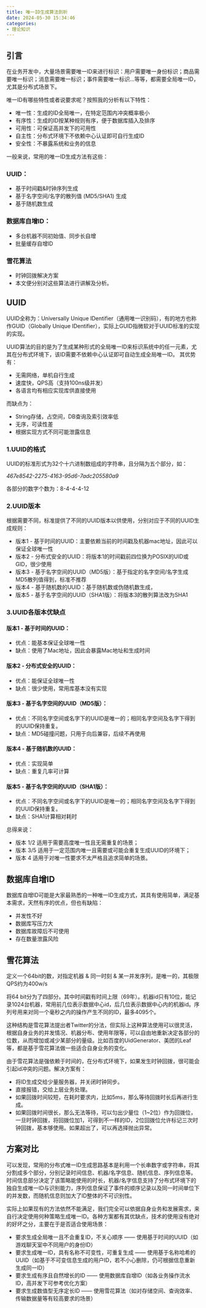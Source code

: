 ```yaml
---
title: 唯一ID生成算法剖析
date: 2024-05-30 15:34:46
categories:
- 理论知识
---
```


## 引言

在业务开发中，大量场景需要唯一ID来进行标识：用户需要唯一身份标识；商品需要唯一标识；消息需要唯一标识；事件需要唯一标识…等等，都需要全局唯一ID，尤其是分布式场景下。

唯一ID有哪些特性或者说要求呢？按照我的分析有以下特性：
- 唯一性：生成的ID全局唯一，在特定范围内冲突概率极小
- 有序性：生成的ID按某种规则有序，便于数据库插入及排序
- 可用性：可保证高并发下的可用性
- 自主性：分布式环境下不依赖中心认证即可自行生成ID
- 安全性：不暴露系统和业务的信息

一般来说，常用的唯一ID生成方法有这些：

### UUID：

- 基于时间戳&时钟序列生成
- 基于名字空间/名字的散列值 (MD5/SHA1) 生成
- 基于随机数生成

###  数据库自增ID：
- 多台机器不同初始值、同步长自增
- 批量缓存自增ID

###  雪花算法
- 时钟回拨解决方案
- 本文便分别对这些算法进行讲解及分析。

## UUID

UUID全称为：Universally Unique IDentifier（通用唯一识别码），有的地方也称作GUID（Globally Unique IDentifier），实际上GUID指微软对于UUID标准的实现的实现。

UUID算法的目的是为了生成某种形式的全局唯一ID来标识系统中的任一元素，尤其在分布式环境下，该ID需要不依赖中心认证即可自动生成全局唯一ID。
其优势有：
- 无需网络，单机自行生成
- 速度快，QPS高（支持100ns级并发）
- 各语言均有相应实现库供直接使用

而缺点为：
- String存储，占空间，DB查询及索引效率低
- 无序，可读性差
- 根据实现方式不同可能泄露信息

### 1.UUID的格式

UUID的标准形式为32个十六进制数组成的字符串，且分隔为五个部分，如：

*467e8542-2275-4163-95d6-7adc205580a9*

各部分的数字个数为：8-4-4-4-12

### 2.UUID版本

根据需要不同，标准提供了不同的UUID版本以供使用，分别对应于不同的UUID生成规则：
- 版本1 - 基于时间的UUID：主要依赖当前的时间戳及机器mac地址，因此可以保证全球唯一性
- 版本2 - 分布式安全的UUID：将版本1的时间戳前四位换为POSIX的UID或GID，很少使用
- 版本3 - 基于名字空间的UUID（MD5版）：基于指定的名字空间/名字生成MD5散列值得到，标准不推荐
- 版本4 - 基于随机数的UUID：基于随机数或伪随机数生成，
- 版本5 - 基于名字空间的UUID（SHA1版）：将版本3的散列算法改为SHA1

### 3.UUID各版本优缺点

#### 版本1 - 基于时间的UUID：
- 优点：能基本保证全球唯一性
- 缺点：使用了Mac地址，因此会暴露Mac地址和生成时间

#### 版本2 - 分布式安全的UUID：
- 优点：能保证全球唯一性
- 缺点：很少使用，常用库基本没有实现

#### 版本3 - 基于名字空间的UUID（MD5版）：
- 优点：不同名字空间或名字下的UUID是唯一的；相同名字空间及名字下得到的UUID保持重复。
- 缺点：MD5碰撞问题，只用于向后兼容，后续不再使用

#### 版本4 - 基于随机数的UUID：
- 优点：实现简单
- 缺点：重复几率可计算

#### 版本5 - 基于名字空间的UUID（SHA1版）：
- 优点：不同名字空间或名字下的UUID是唯一的；相同名字空间及名字下得到的UUID保持重复。
- 缺点：SHA1计算相对耗时

总得来说：
- 版本 1/2 适用于需要高度唯一性且无需重复的场景；
- 版本 3/5 适用于一定范围内唯一且需要或可能会重复生成UUID的环境下；
- 版本 4 适用于对唯一性要求不太严格且追求简单的场景。


## 数据库自增ID

数据库自增ID可能是大家最熟悉的一种唯一ID生成方式，其具有使用简单，满足基本需求，天然有序的优点，但也有缺陷：

- 并发性不好
- 数据库写压力大
- 数据库故障后不可使用
- 存在数量泄露风险

## 雪花算法

定义一个64bit的数，对指定机器 & 同一时刻 & 某一并发序列，是唯一的，其极限QPS约为400w/s

将64 bit分为了四部分。其中时间戳有时间上限（69年）。机器id只有10位，能记录1024台机器，常用前几位表示数据中心id，后几位表示数据中心内的机器id。序列号用来对同一个毫秒之内的操作产生不同的ID，最多4095个。

这种结构是雪花算法提出者Twitter的分法，但实际上这种算法使用可以很灵活，根据自身业务的并发情况、机器分布、使用年限等，可以自由地重新决定各部分的位数，从而增加或减少某部分的量级。比如百度的UidGenerator、美团的Leaf等，都是基于雪花算法做一些适合自身业务的变化。

由于雪花算法是强依赖于时间的，在分布式环境下，如果发生时钟回拨，很可能会引起id冲突的问题。解决方案有：
- 将ID生成交给少量服务器，并关闭时钟同步。
- 直接报错，交给上层业务处理。
- 如果回拨时间较短，在耗时要求内，比如5ms，那么等待回拨时长后再进行生成。
- 如果回拨时间很长，那么无法等待，可以匀出少量位（1~2位）作为回拨位，一旦时钟回拨，将回拨位加1，可得到不一样的ID，2位回拨位允许标记三次时钟回拨，基本够使用。如果超出了，可以再选择抛出异常。


## 方案对比
可以发现，常用的分布式唯一ID生成思路基本是利用一个长串数字或字符串，将其分割成多个部分，分别记录时间信息、机器/名字信息、随机信息、序列信息等。时间信息部分决定了该策略能使用的时长，机器/名字信息支持了分布式环境下的独自生成唯一ID与识别能力，序列信息保证了事件的顺序记录以及同一时间单位下的并发数，而随机信息则加大了ID整体的不可识别性。

实际上如果现有的方法依然不能满足，我们完全可以依据自身业务和发展需求，来自行决定使用何种策略生成唯一ID。各种方案都有其优缺点，技术的使用没有绝对的好坏之分，主要在于是否适合使用场景：
- 要求生成全局唯一且不会重复ID，不关心顺序 —— 使用基于时间的UUID（如游戏聊天室中不同用户的身份ID）
- 要求生成唯一ID，具有名称不可变性，可重复生成 —— 使用基于名称哈希的UUID（如基于不可变信息生成的用户ID，若不小心删除，仍可根据信息重新生成同一ID）
- 要求生成有序且自然增长的ID —— 使用数据库自增ID（如各业务操作流水ID，高并发下可参考优化方案）
- 要求生成数值型无序定长ID —— 使用雪花算法（如对存储空间、查询效率、传输数据量等有较高要求的场景）
